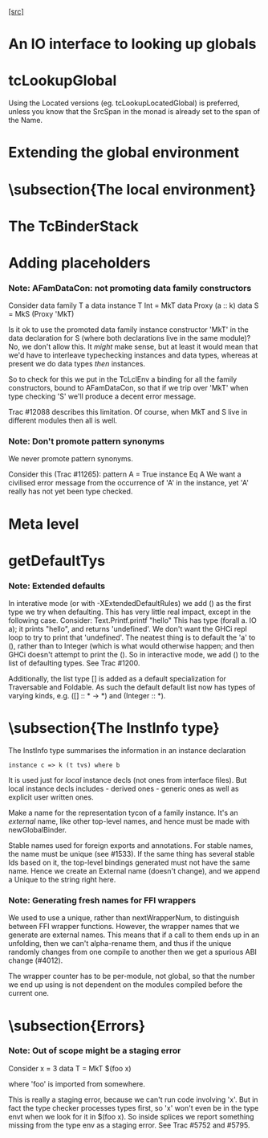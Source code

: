 [[src]](https://github.com/ghc/ghc/tree/master/compiler/typecheck/TcEnv.hs)
# An IO interface to looking up globals


# tcLookupGlobal                                  

Using the Located versions (eg. tcLookupLocatedGlobal) is preferred,
unless you know that the SrcSpan in the monad is already set to the
span of the Name.


# Extending the global environment


# \subsection{The local environment}


# The TcBinderStack


# Adding placeholders


### Note: AFamDataCon: not promoting data family constructors

Consider
  data family T a
  data instance T Int = MkT
  data Proxy (a :: k)
  data S = MkS (Proxy 'MkT)

Is it ok to use the promoted data family instance constructor 'MkT' in
the data declaration for S (where both declarations live in the same module)?
No, we don't allow this. It *might* make sense, but at least it would mean that
we'd have to interleave typechecking instances and data types, whereas at
present we do data types *then* instances.

So to check for this we put in the TcLclEnv a binding for all the family
constructors, bound to AFamDataCon, so that if we trip over 'MkT' when
type checking 'S' we'll produce a decent error message.

Trac #12088 describes this limitation. Of course, when MkT and S live in
different modules then all is well.

### Note: Don't promote pattern synonyms

We never promote pattern synonyms.

Consider this (Trac #11265):
  pattern A = True
  instance Eq A
We want a civilised error message from the occurrence of 'A'
in the instance, yet 'A' really has not yet been type checked.

# Meta level


# getDefaultTys


### Note: Extended defaults

In interative mode (or with -XExtendedDefaultRules) we add () as the first type we
try when defaulting.  This has very little real impact, except in the following case.
Consider:
        Text.Printf.printf "hello"
This has type (forall a. IO a); it prints "hello", and returns 'undefined'.  We don't
want the GHCi repl loop to try to print that 'undefined'.  The neatest thing is to
default the 'a' to (), rather than to Integer (which is what would otherwise happen;
and then GHCi doesn't attempt to print the ().  So in interactive mode, we add
() to the list of defaulting types.  See Trac #1200.

Additionally, the list type [] is added as a default specialization for
Traversable and Foldable. As such the default default list now has types of
varying kinds, e.g. ([] :: * -> *)  and (Integer :: *).

# \subsection{The InstInfo type}


The InstInfo type summarises the information in an instance declaration

    instance c => k (t tvs) where b

It is used just for *local* instance decls (not ones from interface files).
But local instance decls includes
        - derived ones
        - generic ones
as well as explicit user written ones.



Make a name for the representation tycon of a family instance.  It's an
*external* name, like other top-level names, and hence must be made with
newGlobalBinder.



Stable names used for foreign exports and annotations.
For stable names, the name must be unique (see #1533).  If the
same thing has several stable Ids based on it, the
top-level bindings generated must not have the same name.
Hence we create an External name (doesn't change), and we
append a Unique to the string right here.


### Note: Generating fresh names for FFI wrappers

We used to use a unique, rather than nextWrapperNum, to distinguish
between FFI wrapper functions. However, the wrapper names that we
generate are external names. This means that if a call to them ends up
in an unfolding, then we can't alpha-rename them, and thus if the
unique randomly changes from one compile to another then we get a
spurious ABI change (#4012).

The wrapper counter has to be per-module, not global, so that the number we end
up using is not dependent on the modules compiled before the current one.


# \subsection{Errors}


### Note: Out of scope might be a staging error

Consider
  x = 3
  data T = MkT $(foo x)

where 'foo' is imported from somewhere.

This is really a staging error, because we can't run code involving 'x'.
But in fact the type checker processes types first, so 'x' won't even be
in the type envt when we look for it in $(foo x).  So inside splices we
report something missing from the type env as a staging error.
See Trac #5752 and #5795.
